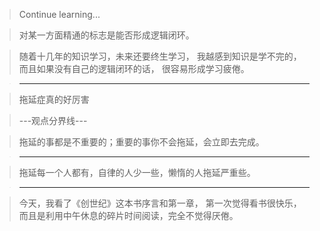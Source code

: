 > Continue learning...

> 对某一方面精通的标志是能否形成逻辑闭环。

> 随着十几年的知识学习，未来还要终生学习，
我越感到知识是学不完的，而且如果没有自己的逻辑闭环的话，
很容易形成学习疲倦。

> ------

> 拖延症真的好厉害

> ---观点分界线---

> 拖延的事都是不重要的；重要的事你不会拖延，会立即去完成。

> ------

> 拖延每一个人都有，自律的人少一些，懒惰的人拖延严重些。

> ------

> 今天，我看了《创世纪》这本书序言和第一章，
第一次觉得看书很快乐，
而且是利用中午休息的碎片时间阅读，完全不觉得厌倦。

